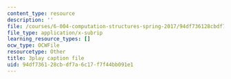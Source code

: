 ```yaml
---
content_type: resource
description: ''
file: /courses/6-004-computation-structures-spring-2017/94df736128cbdf7a6c17f7f44bb091e1_br3mu-IK9N8.srt
file_type: application/x-subrip
learning_resource_types: []
ocw_type: OCWFile
resourcetype: Other
title: 3play caption file
uid: 94df7361-28cb-df7a-6c17-f7f44bb091e1
---
```

